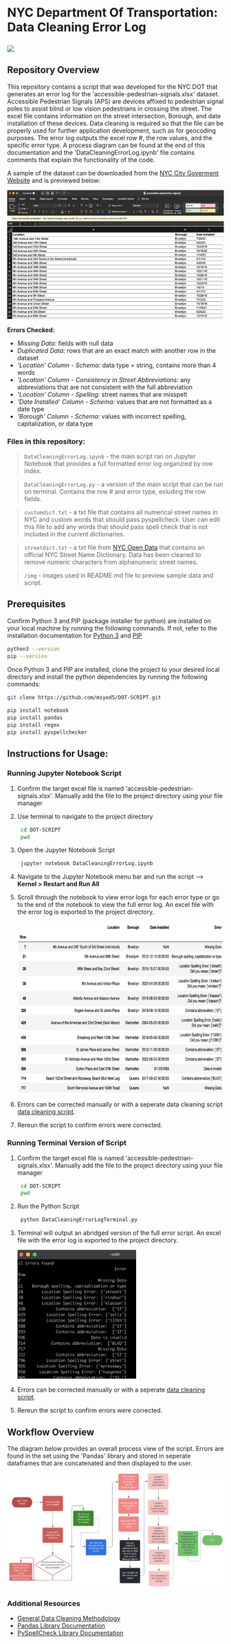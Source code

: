 # NYC Department Of Transportation: Data Cleaning Error Log
<a href="url"><img src="https://upload.wikimedia.org/wikipedia/commons/thumb/1/19/NYCDOT.svg/1200px-NYCDOT.svg.png" align="middle" height="100"></a>

## Repository Overview

This repository contains a script that was developed for the NYC DOT that generates an error log for the 'accessible-pedestrian-signals.xlsx' dataset. Accessible Pedestrian Signals (APS) are devices affixed to pedestrian signal poles to assist blind or low vision pedestrians in crossing the street.  The excel file contains information on the street intersection, Borough, and date installation of these devices. Data cleaning is required so that the file can be properly used for further application development, such as for geocoding purposes. The error log outputs the excel row #, the row values, and the specific error type. A process diagram can be found at the end of this documentation and the 'DataCleaningErrorLog.ipynb' file contains comments that explain the functionality of the code.

A sample of the dataset can be downloaded from the [NYC City Goverment Website](https://www1.nyc.gov/html/dot/html/infrastructure/accessiblepedsignals#:~:text=NYC%20DOT's%20Accessible%20Pedestrian%20Signals,button%20installed%20at%20the%20crosswalk.) and is previewed below:

<img src="https://github.com/msyed5/DOT-SCRIPT/blob/main/img/sample-data.png" height="300">

**Errors Checked:**
-  *Missing Data:* fields with null data 
-  *Duplicated Data:* rows that are an exact match with another row in the dataset
- *'Location' Column - Schema:* data type =  string, contains more than 4 words
- *'Location' Column - Consistency in Street Abbreviations:* any abbreviations that are not consistent with the full abbreviation
- *'Location' Column - Spelling:* street names that are misspelt
- *'Date Installed' Column - Schema:* values that are not formatted as a date type
- *'Borough' Column - Schema:* values with incorrect spelling, capitalization, or data type 


### Files in this repository:
> `DataCleaningErrorLog.ipynb` - the main script ran on Jupyter Notebook that provides a full formatted error log organzied by row index.  

> `DataCleaningErrorLog.py` - a version of the main script that can be run on terminal. Contains the row # and error type, exluding the row fields.

> `customdict.txt` - a txt file that contains all numerical street names in NYC and custom words that should pass pyspellcheck. User can edit this file to add any words that should pass spell check that is not included in the current dictionaries.

> `streetdict.txt` - a txt file from [NYC Open Data](https://data.cityofnewyork.us/City-Government/Street-Name-Dictionary/w4v2-rv6b) that contains an official NYC Street Name Dictionary. Data has been cleaned to remove numeric characters from alphanumeric street names.

> `/img` - images used in README.md file to preview sample data and script.


## Prerequisites
Confirm Python 3 and PIP (package installer for python) are installed on your local machine by running the following commands. If not, refer to the installation documentation for [Python 3](https://www.python.org/downloads/) and [PIP](https://pip.pypa.io/en/stable/installation/)

```bash
python3 --version
pip --version
``` 
Once Python 3 and PIP are installed, clone the project to your desired local directory and install the python dependencies by running the following commands:
   ```sh
   git clone https://github.com/msyed5/DOT-SCRIPT.git
   ```

```bash
pip install notebook
pip install pandas
pip install regex
pip install pyspellchecker
``` 
## Instructions for Usage: 

### Running Jupyter Notebook Script

1. Confirm the target excel file is named 'accessible-pedestrian-signals.xlsx'. Manually add the file to the project directory using your file manager
2. Use terminal to navigate to the project directory 
   ```sh
    cd DOT-SCRIPT
    pwd
   ```
3. Open the Jupyter Notebook Script 
   ```sh
    jupyter notebook DataCleaningErrorLog.ipynb
   ```
4. Navigate to the Jupyter Notebook menu bar and run the script --> **Kernel > Restart and Run All**
5. Scroll through the notebook to view error logs for each error type or go to the end of the notebook to view the full error log. An excel file with the error log is exported to the project directory.
   
   <img src="https://github.com/msyed5/DOT-SCRIPT/blob/main/img/JupyterSampleErrorLog.png" height="400">
   
   
6. Errors can be corrected manually or with a seperate data cleaning script [data cleaning script](https://github.com/linni123789/nycdot).
7. Rereun the script to confirm errors were corrected.

### Running Terminal Version of Script
1. Confirm the target excel file is named 'accessible-pedestrian-signals.xlsx'. Manually add the file to the project directory using your file manager
   ```sh
    cd DOT-SCRIPT
    pwd
   ```
2. Run the Python Script 
   ```sh
    python DataCleaningErrorLogTerminal.py
   ```
3. Terminal will output an abridged version of the full error script. An excel file with the error log is exported to the project directory.

   <img src="https://github.com/msyed5/DOT-SCRIPT/blob/main/img/TerminalSampleErrorLog.png" height="300">

4. Errors can be corrected manually or with a seperate [data cleaning script](https://github.com/linni123789/nycdot). 
5. Rereun the script to confirm errors were corrected.

## Workflow Overview

The diagram below provides an overall process view of the script. Errors are found in the set using the 'Pandas' library and stored in seperate dataframes that are concatenated and then displayed to the user.

![Workflow](img/workflow_overview.png)

### Additional Resources
- [General Data Cleaning Methodology](https://www.acaps.org/sites/acaps/files/resources/files/acaps_technical_brief_data_cleaning_april_2016_0.pdf)
- [Pandas Library Documentation](https://pandas.pydata.org/docs/)
- [PySpellCheck Library Documentation](https://pypi.org/project/pyspellchecker/)

